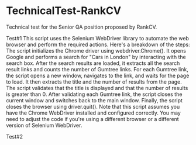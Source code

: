 # TechnicalTest-RankCV
Technical test for the Senior QA position proposed by RankCV.

Test#1
This script uses the Selenium WebDriver library to automate the web browser and perform the required actions. Here's a breakdown of the steps:
The script initializes the Chrome driver using webdriver.Chrome().
It opens Google and performs a search for "Cars in London" by interacting with the search box.
After the search results are loaded, it extracts all the search result links and counts the number of Gumtree links.
For each Gumtree link, the script opens a new window, navigates to the link, and waits for the page to load.
It then extracts the title and the number of results from the page.
The script validates that the title is displayed and that the number of results is greater than 0.
After validating each Gumtree link, the script closes the current window and switches back to the main window.
Finally, the script closes the browser using driver.quit().
Note that this script assumes you have the Chrome WebDriver installed and configured correctly. You may need to adjust the code if you're using a different browser or a different version of Selenium WebDriver.

Test#2
